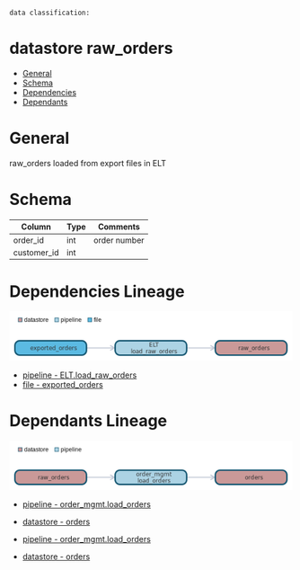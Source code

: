 `data classification: `

# datastore raw_orders

- [General](#general)
- [Schema](#schema)
- [Dependencies](#dependencies)
- [Dependants](#dependants)

# General <a name="general"></a>

raw_orders loaded from export files in ELT

# Schema <a name="schema"></a>
| Column    | Type        | Comments |
| --------- | ----------- | -------- |
| order_id | int | order number |
| customer_id | int |  |

# Dependencies Lineage <a name="dependencies"></a>

![image](./dependencies.png)
- [pipeline - ELT.load_raw_orders](pipelines/ELT/load_raw_orders/load_raw_orders.md)
- [file - exported_orders](files/exported_orders/exported_orders.md)

# Dependants Lineage <a name="dependants"></a>

![image](./dependants.png)
- [pipeline - order_mgmt.load_orders](pipelines/order_mgmt/load_orders/load_orders.md)
- [datastore - orders](datastores/orders/orders.md)

- [pipeline - order_mgmt.load_orders](pipelines/order_mgmt/load_orders/load_orders.md)
- [datastore - orders](datastores/orders/orders.md)

